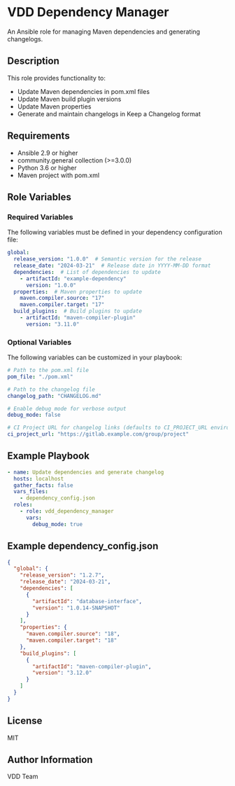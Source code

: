 # VDD Dependency Manager

An Ansible role for managing Maven dependencies and generating changelogs.

## Description

This role provides functionality to:
- Update Maven dependencies in pom.xml files
- Update Maven build plugin versions
- Update Maven properties
- Generate and maintain changelogs in Keep a Changelog format

## Requirements

- Ansible 2.9 or higher
- community.general collection (>=3.0.0)
- Python 3.6 or higher
- Maven project with pom.xml

## Role Variables

### Required Variables

The following variables must be defined in your dependency configuration file:

```yaml
global:
  release_version: "1.0.0"  # Semantic version for the release
  release_date: "2024-03-21"  # Release date in YYYY-MM-DD format
  dependencies:  # List of dependencies to update
    - artifactId: "example-dependency"
      version: "1.0.0"
  properties:  # Maven properties to update
    maven.compiler.source: "17"
    maven.compiler.target: "17"
  build_plugins:  # Build plugins to update
    - artifactId: "maven-compiler-plugin"
      version: "3.11.0"
```

### Optional Variables

The following variables can be customized in your playbook:

```yaml
# Path to the pom.xml file
pom_file: "./pom.xml"

# Path to the changelog file
changelog_path: "CHANGELOG.md"

# Enable debug mode for verbose output
debug_mode: false

# CI Project URL for changelog links (defaults to CI_PROJECT_URL environment variable)
ci_project_url: "https://gitlab.example.com/group/project"
```

## Example Playbook

```yaml
- name: Update dependencies and generate changelog
  hosts: localhost
  gather_facts: false
  vars_files:
    - dependency_config.json
  roles:
    - role: vdd_dependency_manager
      vars:
        debug_mode: true
```

## Example dependency_config.json

```json
{
  "global": {
    "release_version": "1.2.7",
    "release_date": "2024-03-21",
    "dependencies": [
      {
        "artifactId": "database-interface",
        "version": "1.0.14-SNAPSHOT"
      }
    ],
    "properties": {
      "maven.compiler.source": "18",
      "maven.compiler.target": "18"
    },
    "build_plugins": [
      {
        "artifactId": "maven-compiler-plugin",
        "version": "3.12.0"
      }
    ]
  }
}
```

## License

MIT

## Author Information

VDD Team 